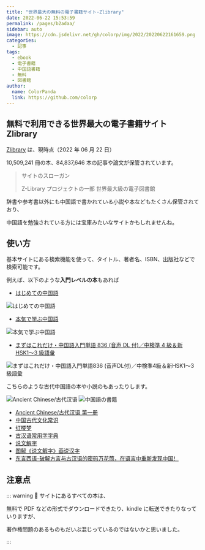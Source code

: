 ```yaml
---
title: "世界最大の無料の電子書籍サイト-Zlibrary"
date: 2022-06-22 15:53:59
permalink: /pages/b2adaa/
sidebar: auto
image: https://cdn.jsdelivr.net/gh/colorp/img/2022/20220622161659.png
categories:
  - 記事
tags:
  - ebook
  - 電子書籍
  - 中国語書籍
  - 無料
  - 図書館
author:
  name: ColorPanda
  link: https://github.com/colorp
---
```


## 無料で利用できる世界最大の電子書籍サイト Zlibrary

[Zlibrary](https://ja.jp1lib.org/) は、現時点（2022 年 06 月 22 日）

10,509,241 冊の本、84,837,646 本の記事や論文が保管されています。

> サイトのスローガン
>
> Z-Library プロジェクトの一部 世界最大級の電子図書館

辞書や参考書以外にも中国語で書かれている小説や本などもたくさん保管されており、

中国語を勉強されている方には宝庫みたいなサイトかもしれませんね。

## 使い方

基本サイトにある検索機能を使って、タイトル、著者名、ISBN、出版社などで検索可能です。

例えば、以下のような**入門レベルの本**もあれば

- [はじめての中国語](https://ja.jp1lib.org/book/3688354/800be5)

![はじめての中国語](https://cdn.jsdelivr.net/gh/colorp/img/2022/20220622161659.png)

- [本気で学ぶ中国語](https://ja.jp1lib.org/book/17528003/a1dc58)

![本気で学ぶ中国語](https://cdn.jsdelivr.net/gh/colorp/img/2022/20220622161918.png)

- [まずはこれだけ・中国語入門単語 836 (音声 DL 付)／中検準 4 級＆新 HSK1〜3 級語彙](https://ja.jp1lib.org/book/11870386/417520)

![まずはこれだけ・中国語入門単語836 (音声DL付)／中検準4級＆新HSK1〜3級語彙](https://cdn.jsdelivr.net/gh/colorp/img/2022/20220622162313.png)

こちらのような古代中国語の本や小説のもあったりします。

![Ancient Chinese/古代汉语](https://cdn.jsdelivr.net/gh/colorp/img/2022/20220622162511.png)
![中国語の書籍](https://cdn.jsdelivr.net/gh/colorp/img/2022/20220622162849.png)

- [<label lang="zh">Ancient Chinese/古代汉语 第一册</label>](https://ja.jp1lib.org/book/2203283/684c1a)
- [<label lang="zh">中国古代文化常识</label>](https://ja.jp1lib.org/book/823343/37205d)
- [<label lang="zh">红楼梦</label>](https://ja.jp1lib.org/book/5625804/9da18a)
- [<label lang="zh">古汉语常用字字典</label>](https://ja.jp1lib.org/book/2707800/12439c)
- [<label lang="zh">说文解字</label>](https://ja.jp1lib.org/book/923219/0250cd)
- [<label lang="zh">图解《说文解字》画说汉字</label>](https://ja.jp1lib.org/book/5603026/c1e8d5)
- [<label lang="zh">东言西语-破解方言与古汉语的密码万花筒，在语言中重新发现中国！</label>](https://ja.jp1lib.org/book/5777140/daf82e)

## 注意点

::: warning 🐼
サイトにあるすべての本は、

無料で PDF などの形式でダウンロードできたり、kindle に転送できたりなっていりますが、

著作権問題のあるものもだいぶ混じっているのではないかと思いました。

:::
